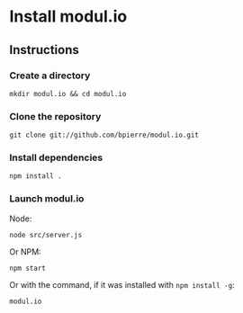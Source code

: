 Install modul.io
================

## Instructions

### Create a directory

    mkdir modul.io && cd modul.io

### Clone the repository

    git clone git://github.com/bpierre/modul.io.git

### Install dependencies

    npm install .

### Launch modul.io

Node:

    node src/server.js

Or NPM:

    npm start

Or with the command, if it was installed with `npm install -g`:

    modul.io